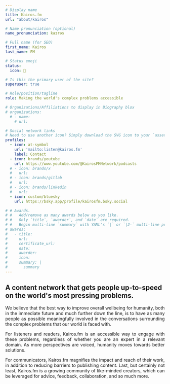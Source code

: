 ```yaml
---
# Display name
title: Kairos.fm
url: "about/kairos"

# Name pronunciation (optional)
name_pronunciation: kaɪrəs

# Full name (for SEO)
first_name: Kairos
last_name: FM

# Status emoji
status:
  icon: 🔮

# Is this the primary user of the site?
superuser: true

# Role/position/tagline
role: Making the world's complex problems accessible

# Organizations/Affiliations to display in Biography blox
# organizations:
  # - name: 
    # url: 

# Social network links
# Need to use another icon? Simply download the SVG icon to your `assets/media/icons/` folder.
profiles:
  - icon: at-symbol
    url: 'mailto:listen@kairos.fm'
    label: Contact
  - icon: brands/youtube
    url: https://www.youtube.com/@KairosFMNetwork/podcasts
  # - icon: brands/x
  #   url: 
  # - icon: brands/gitlab
  #   url: 
  # - icon: brands/linkedin
  #   url: 
  - icon: custom/bluesky
    url: https://bsky.app/profile/kairosfm.bsky.social

# # Awards.
# #   Add/remove as many awards below as you like.
# #   Only `title`, `awarder`, and `date` are required.
# #   Begin multi-line `summary` with YAML's `|` or `|2-` multi-line prefix and indent 2 spaces below.
# awards:
#   - title: 
#     url: 
#     certificate_url: 
#     date: 
#     awarder: 
#     icon: 
#     summary: |
#       summary
---
```


## A content network that gets people up-to-speed on the world's most pressing problems.

<div style="text-align: justify">
We believe that the best way to improve overall wellbeing for humanity, both in the immediate future and much further down the line, is to have as many people as possible meaningfully involved in the conversations surrounding the complex problems that our world is faced with.

For listeners and readers, Kairos.fm is an accessible way to engage with these problems, regardless of whether you are an expert in a relevant domain. As more perspectives are voiced, humanity moves towards better solutions.

For communicators, Kairos.fm magnifies the impact and reach of their work, in addition to reducing barriers to publishing content. Last, but certainly not least, Kairos.fm is a growing community of like-minded creators, which can be leveraged for advice, feedback, collaboration, and so much more.
</div>

<!-- By definition, these problems are not straight forward, and while some may argue strongly for one solution, others may insist an alternate path is the only reasonable choice.
Kairos.fm provides an accessible way to engage with these problems, regardless of whether you are an expert in a relevant domain. As more perspectives are voiced, humanity moves towards better solutions.-->
